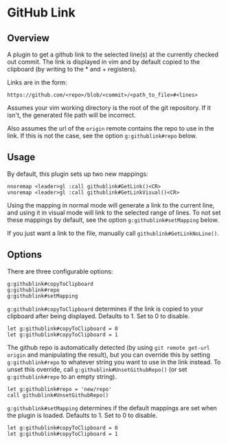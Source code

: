 GitHub Link
=============

Overview
------------

A plugin to get a github link to the selected line(s) at the currently checked
out commit. The link is displayed in vim and by default copied to the clipboard
(by writing to the * and + registers).

Links are in the form:

	https://github.com/<repo>/blob/<commit>/<path_to_file>#<lines>

Assumes your vim working directory is the root of the git repository. If it
isn't, the generated file path will be incorrect.

Also assumes the url of the `origin` remote contains the repo to use in the
link. If this is not the case, see the option `g:githublink#repo` below.

Usage
------------

By default, this plugin sets up two new mappings:

	nnoremap <leader>gl :call githublink#GetLink()<CR>
	vnoremap <leader>gl :call githublink#GetLinkVisual()<CR>

Using the mapping in normal mode will generate a link to the current line, and
using it in visual mode will link to the selected range of lines. To not set
these mappings by default, see the option `g:githublink#setMapping` below.

If you just want a link to the file, manually call `githublink#GetLinkNoLine()`.

Options
------------

There are three configurable options:

	g:githublink#copyToClipboard
	g:githublink#repo
	g:githublink#setMapping

`g:githublink#copyToClipboard` determines if the link is copied to your
clipboard after being displayed. Defaults to 1. Set to 0 to disable.

	let g:githublink#copyToClipboard = 0
	let g:githublink#copyToClipboard = 1

The github repo is automatically detected (by using `git remote get-url origin`
and manipulating the result), but you can override this by setting
`g:githublink#repo` to whatever string you want to use in the link instead.
To unset this override, call `g:githublink#UnsetGithubRepo()` (or set
`g:githublink#repo` to an empty string).

	let g:githublink#repo = 'new/repo'
	call githublink#UnsetGithubRepo()

`g:githublink#setMapping` determines if the default mappings are set when the
plugin is loaded. Defaults to 1. Set to 0 to disable.

	let g:githublink#copyToClipboard = 0
	let g:githublink#copyToClipboard = 1
